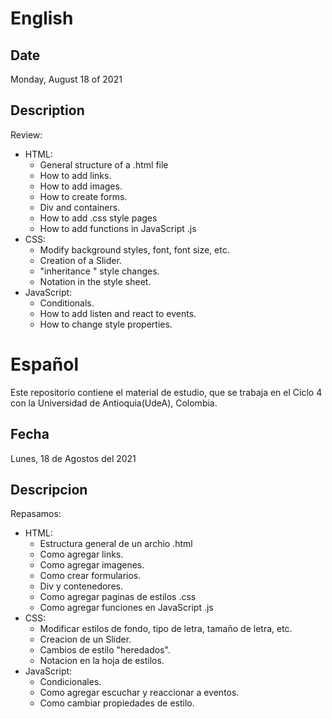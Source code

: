 # English
## Date
Monday, August 18 of 2021
## Description
Review:
- HTML:
     - General structure of a .html file
     - How to add links.
     - How to add images.
     - How to create forms.
     - Div and containers.
     - How to add .css style pages
     - How to add functions in JavaScript .js
- CSS:
     - Modify background styles, font, font size, etc.
     - Creation of a Slider.
     - "inheritance " style changes.
     - Notation in the style sheet.
- JavaScript:
     - Conditionals.
     - How to add listen and react to events.
     - How to change style properties. 

# Español
Este repositorio contiene el material de estudio, que se trabaja en el Ciclo 4 con la Universidad de Antioquia(UdeA), Colombia. 
## Fecha
Lunes, 18 de Agostos del 2021
## Descripcion

Repasamos:
- HTML:
    - Estructura general de un archio .html
    - Como agregar links.
    - Como agregar imagenes. 
    - Como crear formularios. 
    - Div y contenedores. 
    - Como agregar paginas de estilos .css
    - Como agregar funciones en JavaScript .js
- CSS:
    - Modificar estilos de fondo, tipo de letra, tamaño de letra, etc. 
    - Creacion de un Slider.
    - Cambios de estilo "heredados".
    - Notacion en la hoja de estilos. 
- JavaScript:
    - Condicionales.
    - Como agregar escuchar y reaccionar a eventos. 
    - Como cambiar propiedades de estilo.